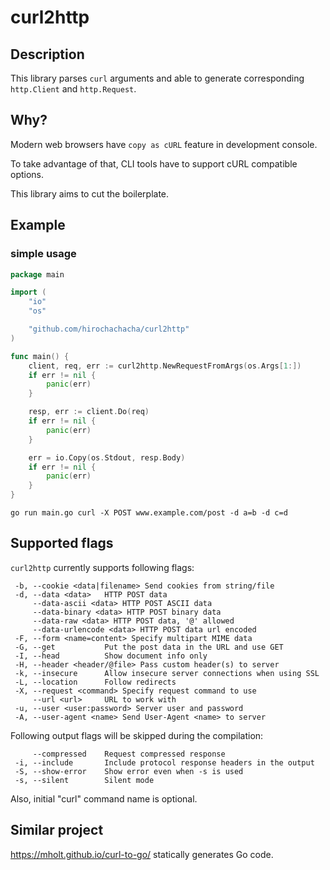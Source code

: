 curl2http
====

Description
-----------

This library parses `curl` arguments and able to generate corresponding `http.Client` and `http.Request`.

Why?
-----------

Modern web browsers have `copy as cURL` feature in development console.

To take advantage of that, CLI tools have to support cURL compatible options.

This library aims to cut the boilerplate.

Example
-----------

### simple usage

```go
package main

import (
	"io"
	"os"

	"github.com/hirochachacha/curl2http"
)

func main() {
	client, req, err := curl2http.NewRequestFromArgs(os.Args[1:])
	if err != nil {
		panic(err)
	}

	resp, err := client.Do(req)
	if err != nil {
		panic(err)
	}

	err = io.Copy(os.Stdout, resp.Body)
	if err != nil {
		panic(err)
	}
}
```

```
go run main.go curl -X POST www.example.com/post -d a=b -d c=d
```

Supported flags
-----------

`curl2http` currently supports following flags:

```
 -b, --cookie <data|filename> Send cookies from string/file
 -d, --data <data>   HTTP POST data
     --data-ascii <data> HTTP POST ASCII data
     --data-binary <data> HTTP POST binary data
     --data-raw <data> HTTP POST data, '@' allowed
     --data-urlencode <data> HTTP POST data url encoded
 -F, --form <name=content> Specify multipart MIME data
 -G, --get           Put the post data in the URL and use GET
 -I, --head          Show document info only
 -H, --header <header/@file> Pass custom header(s) to server
 -k, --insecure      Allow insecure server connections when using SSL
 -L, --location      Follow redirects
 -X, --request <command> Specify request command to use
     --url <url>     URL to work with
 -u, --user <user:password> Server user and password
 -A, --user-agent <name> Send User-Agent <name> to server
```

Following output flags will be skipped during the compilation:

```
     --compressed    Request compressed response
 -i, --include       Include protocol response headers in the output
 -S, --show-error    Show error even when -s is used
 -s, --silent        Silent mode
```

Also, initial "curl" command name is optional.

Similar project
---------------

https://mholt.github.io/curl-to-go/ statically generates Go code.
